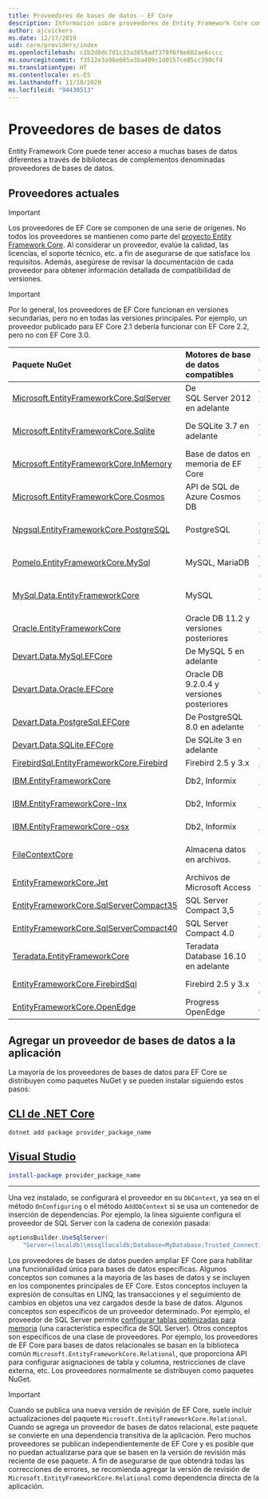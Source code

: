 ```yaml
---
title: Proveedores de bases de datos - EF Core
description: Información sobre proveedores de Entity Framework Core compatibles específicos y sobre los proveedores en general
author: ajcvickers
ms.date: 12/17/2019
uid: core/providers/index
ms.openlocfilehash: c1b2d8dc7d1c33a3859adf378f6f6e602ae6cccc
ms.sourcegitcommit: f3512e3a98e685a3ba409c1d0157ce85cc390cf4
ms.translationtype: HT
ms.contentlocale: es-ES
ms.lasthandoff: 11/10/2020
ms.locfileid: "94430513"
---
```

# <a name="database-providers"></a>Proveedores de bases de datos

Entity Framework Core puede tener acceso a muchas bases de datos diferentes a través de bibliotecas de complementos denominadas proveedores de bases de datos.

## <a name="current-providers"></a>Proveedores actuales

> [!IMPORTANT]
> Los proveedores de EF Core se componen de una serie de orígenes. No todos los proveedores se mantienen como parte del [proyecto Entity Framework Core](https://github.com/dotnet/efcore). Al considerar un proveedor, evalúe la calidad, las licencias, el soporte técnico, etc. a fin de asegurarse de que satisface los requisitos. Además, asegúrese de revisar la documentación de cada proveedor para obtener información detallada de compatibilidad de versiones.

> [!IMPORTANT]
> Por lo general, los proveedores de EF Core funcionan en versiones secundarias, pero no en todas las versiones principales. Por ejemplo, un proveedor publicado para EF Core 2.1 debería funcionar con EF Core 2.2, pero no con EF Core 3.0.

| Paquete NuGet                                                                                                                                                                         | Motores de base de datos compatibles      | Mantenedor o proveedor                                                                             | Notas o requisitos                       | Creado para la versión | Vínculos útiles                                                                                                                                   |
|:--------------------------------------------------------------------------------------------------------------------------------------------------------------------------------------|:--------------------------------|:------------------------------------------------------------------------------------------------|:-------------------------------------------|:------------------|:-----------------------------------------------------------------------------------------------------------------------------------------------|
| [Microsoft.EntityFrameworkCore.SqlServer](https://www.nuget.org/packages/Microsoft.EntityFrameworkCore.SqlServer)                                                                     | De SQL Server 2012 en adelante         | [Proyecto EF Core](https://github.com/dotnet/efcore/) (Microsoft)                                |                                            | 3.1               | [Documentación](xref:core/providers/sql-server/index)                                                                                                   |
| [Microsoft.EntityFrameworkCore.Sqlite](https://www.nuget.org/packages/Microsoft.EntityFrameworkCore.Sqlite)                                                                           | De SQLite 3.7 en adelante              | [Proyecto EF Core](https://github.com/dotnet/efcore/) (Microsoft)                                |                                            | 3.1               | [Documentación](xref:core/providers/sqlite/index)                                                                                                       |
| [Microsoft.EntityFrameworkCore.InMemory](https://www.nuget.org/packages/Microsoft.EntityFrameworkCore.InMemory)                                                                       | Base de datos en memoria de EF Core      | [Proyecto EF Core](https://github.com/dotnet/efcore/) (Microsoft)                                | [Limitaciones](xref:core/testing/in-memory) | 3.1               | [Documentación](xref:core/providers/in-memory/index)                                                                                                    |
| [Microsoft.EntityFrameworkCore.Cosmos](https://www.nuget.org/packages/Microsoft.EntityFrameworkCore.Cosmos)                                                                           | API de SQL de Azure Cosmos DB         | [Proyecto EF Core](https://github.com/dotnet/efcore/) (Microsoft)                                |                                            | 3.1               | [Documentación](xref:core/providers/cosmos/index)                                                                                                       |
| [Npgsql.EntityFrameworkCore.PostgreSQL](https://www.nuget.org/packages/Npgsql.EntityFrameworkCore.PostgreSQL)                                                                         | PostgreSQL                      | [Equipo de desarrollo de Npgsql](https://github.com/npgsql)                                            |                                            | 3.1               | [Documentación](https://www.npgsql.org/efcore/index.html)                                                                                               |
| [Pomelo.EntityFrameworkCore.MySql](https://www.nuget.org/packages/Pomelo.EntityFrameworkCore.MySql)                                                                                   | MySQL, MariaDB                  | [Proyecto Pomelo Foundation](https://github.com/PomeloFoundation)                                |                                            | 3.1               | [Archivo Léame](https://github.com/PomeloFoundation/Pomelo.EntityFrameworkCore.MySql/blob/master/README.md)                                           |
| [MySql.Data.EntityFrameworkCore](https://www.nuget.org/packages/MySql.Data.EntityFrameworkCore)                                                                                       | MySQL                           | [Proyecto MySQL](https://dev.mysql.com) (Oracle)                                                 |                                            | 3.1               | [Documentación](https://dev.mysql.com/doc/connector-net/en/connector-net-entityframework-core.html)                                                     |
| [Oracle.EntityFrameworkCore](https://www.nuget.org/packages/Oracle.EntityFrameworkCore/)                                                                                              | Oracle DB 11.2 y versiones posteriores          | [Oracle](https://www.oracle.com/technetwork/topics/dotnet/)                                     |                                            | 3.1               | [Sitio web](https://www.oracle.com/technetwork/topics/dotnet/)                                                                                   |
| [Devart.Data.MySql.EFCore](https://www.nuget.org/packages/Devart.Data.MySql.EFCore/)                                                                                                  | De MySQL 5 en adelante                 | [DevArt](https://www.devart.com/)                                                               | Pagado                                       | 3.1               | [Documentación](https://www.devart.com/dotconnect/mysql/docs/)                                                                                          |
| [Devart.Data.Oracle.EFCore](https://www.nuget.org/packages/Devart.Data.Oracle.EFCore/)                                                                                                | Oracle DB 9.2.0.4 y versiones posteriores       | [DevArt](https://www.devart.com/)                                                               | Pagado                                       | 3.1               | [Documentación](https://www.devart.com/dotconnect/oracle/docs/)                                                                                         |
| [Devart.Data.PostgreSql.EFCore](https://www.nuget.org/packages/Devart.Data.PostgreSql.EFCore/)                                                                                        | De PostgreSQL 8.0 en adelante          | [DevArt](https://www.devart.com/)                                                               | Pagado                                       | 3.1               | [Documentación](https://www.devart.com/dotconnect/postgresql/docs/)                                                                                     |
| [Devart.Data.SQLite.EFCore](https://www.nuget.org/packages/Devart.Data.SQLite.EFCore/)                                                                                                | De SQLite 3 en adelante                | [DevArt](https://www.devart.com/)                                                               | Pagado                                       | 3.1               | [Documentación](https://www.devart.com/dotconnect/sqlite/docs/)                                                                                         |
| [FirebirdSql.EntityFrameworkCore.Firebird](https://www.nuget.org/packages/FirebirdSql.EntityFrameworkCore.Firebird/)                                                                  | Firebird 2.5 y 3.x            | [Jiří Činčura](https://github.com/cincuranet)                                                   |                                            | 3.1               | [Documentación](https://github.com/cincuranet/FirebirdSql.Data.FirebirdClient/blob/master/Provider/docs/entity-framework-core.md)                       |
| [IBM.EntityFrameworkCore](https://www-112.ibm.com/software/howtobuy/passportadvantage/paocustomer/sdma/SDMA?P0=DOWNLOAD_SEARCH_BY_PART_NO&FIELD_SEARCH_TYPE=3&searchVal=CC6XFML)      | Db2, Informix                   | [IBM](https://ibm.com)                                                                          | De pago, Windows                              | 3.1               | [sitio web del cliente](https://www.ibm.com/software/passportadvantage/pao_customer.html)                                                           |
| [IBM.EntityFrameworkCore-lnx](https://www-112.ibm.com/software/howtobuy/passportadvantage/paocustomer/sdma/SDMA?P0=DOWNLOAD_SEARCH_BY_PART_NO&FIELD_SEARCH_TYPE=3&searchVal=CC6XGML)  | Db2, Informix                   | [IBM](https://ibm.com)                                                                          | De pago, Linux                                | 3.1               | [sitio web del cliente](https://www.ibm.com/software/passportadvantage/pao_customer.html)                                                           |
| [IBM.EntityFrameworkCore-osx](https://www-112.ibm.com/software/howtobuy/passportadvantage/paocustomer/sdma/SDMA?P0=DOWNLOAD_SEARCH_BY_PART_NO&FIELD_SEARCH_TYPE=3&searchVal=CC6XHML)  | Db2, Informix                   | [IBM](https://ibm.com)                                                                          | De pago, macOS                                | 3.1               | [sitio web del cliente](https://www.ibm.com/software/passportadvantage/pao_customer.html)                                                           |
| [FileContextCore](https://www.nuget.org/packages/FileContextCore/)                                                                                                                    | Almacena datos en archivos.            | [Morris Janatzek](https://github.com/morrisjdev)                                                | Con fines de desarrollo.                   | 3.0               | [Archivo Léame](https://github.com/morrisjdev/FileContextCore/blob/master/README.md)                                                                  |
| [EntityFrameworkCore.Jet](https://www.nuget.org/packages/EntityFrameworkCore.Jet/)                                                                                                    | Archivos de Microsoft Access          | [Bubi](https://github.com/bubibubi)                                                             | .NET Framework                             | 2.2               | [Archivo Léame](https://github.com/bubibubi/EntityFrameworkCore.Jet/blob/master/docs/README.md)                                                       |
| [EntityFrameworkCore.SqlServerCompact35](https://www.nuget.org/packages/EntityFrameworkCore.SqlServerCompact35)                                                                       | SQL Server Compact 3,5          | [Erik Ejlskov Jensen](https://github.com/ErikEJ/)                                               | .NET Framework                             | 2.2               | [Wiki](https://github.com/ErikEJ/EntityFramework.SqlServerCompact/wiki/Using-EF-Core-with-SQL-Server-Compact-in-Traditional-.NET-Applications) |
| [EntityFrameworkCore.SqlServerCompact40](https://www.nuget.org/packages/EntityFrameworkCore.SqlServerCompact40)                                                                       | SQL Server Compact 4.0          | [Erik Ejlskov Jensen](https://github.com/ErikEJ/)                                               | .NET Framework                             | 2.2               | [Wiki](https://github.com/ErikEJ/EntityFramework.SqlServerCompact/wiki/Using-EF-Core-with-SQL-Server-Compact-in-Traditional-.NET-Applications) |
| [Teradata.EntityFrameworkCore](https://www.nuget.org/packages/Teradata.EntityFrameworkCore/)                                                                                          | Teradata Database 16.10 en adelante | [Teradata](https://downloads.teradata.com/download/connectivity/net-data-provider-for-teradata) |                                            | 2.2               | [Sitio web](https://www.nuget.org/packages/Teradata.EntityFrameworkCore/)                                                                        |
| [EntityFrameworkCore.FirebirdSql](https://www.nuget.org/packages/EntityFrameworkCore.FirebirdSql/)                                                                                    | Firebird 2.5 y 3.x            | [Rafael Almeida](https://github.com/ralmsdeveloper)                                             |                                            | 2.1               | [Wiki](https://github.com/ralmsdeveloper/EntityFrameworkCore.FirebirdSQL/wiki)                                                                 |
| [EntityFrameworkCore.OpenEdge](https://www.nuget.org/packages/EntityFrameworkCore.OpenEdge/)                                                                                          | Progress OpenEdge               | [Alex Wiese](https://github.com/alexwiese)                                                      |                                            | 2.1               | [Archivo Léame](https://github.com/alexwiese/EntityFrameworkCore.OpenEdge/blob/master/README.md)                                                      |

## <a name="adding-a-database-provider-to-your-application"></a>Agregar un proveedor de bases de datos a la aplicación

La mayoría de los proveedores de bases de datos para EF Core se distribuyen como paquetes NuGet y se pueden instalar siguiendo estos pasos:

## <a name="net-core-cli"></a>[CLI de .NET Core](#tab/dotnet-core-cli)

```dotnetcli
dotnet add package provider_package_name
```

## <a name="visual-studio"></a>[Visual Studio](#tab/vs)

```powershell
install-package provider_package_name
```

***

Una vez instalado, se configurará el proveedor en su `DbContext`, ya sea en el método `OnConfiguring` o el método `AddDbContext` si se usa un contenedor de inserción de dependencias.
Por ejemplo, la línea siguiente configura el proveedor de SQL Server con la cadena de conexión pasada:

```csharp
optionsBuilder.UseSqlServer(
    "Server=(localdb)\mssqllocaldb;Database=MyDatabase;Trusted_Connection=True;");
```

Los proveedores de bases de datos pueden ampliar EF Core para habilitar una funcionalidad única para bases de datos específicas.
Algunos conceptos son comunes a la mayoría de las bases de datos y se incluyen en los componentes principales de EF Core.
Estos conceptos incluyen la expresión de consultas en LINQ, las transacciones y el seguimiento de cambios en objetos una vez cargados desde la base de datos.
Algunos conceptos son específicos de un proveedor determinado.
Por ejemplo, el proveedor de SQL Server permite [configurar tablas optimizadas para memoria](xref:core/providers/sql-server/memory-optimized-tables) (una característica específica de SQL Server).
Otros conceptos son específicos de una clase de proveedores.
Por ejemplo, los proveedores de EF Core para bases de datos relacionales se basan en la biblioteca común `Microsoft.EntityFrameworkCore.Relational`, que proporciona API para configurar asignaciones de tabla y columna, restricciones de clave externa, etc. Los proveedores normalmente se distribuyen como paquetes NuGet.

> [!IMPORTANT]
> Cuando se publica una nueva versión de revisión de EF Core, suele incluir actualizaciones del paquete `Microsoft.EntityFrameworkCore.Relational`.
> Cuando se agrega un proveedor de bases de datos relacional, este paquete se convierte en una dependencia transitiva de la aplicación.
> Pero muchos proveedores se publican independientemente de EF Core y es posible que no puedan actualizarse para que se basen en la versión de revisión más reciente de ese paquete.
> A fin de asegurarse de que obtendrá todas las correcciones de errores, se recomienda agregar la versión de revisión de `Microsoft.EntityFrameworkCore.Relational` como dependencia directa de la aplicación.
